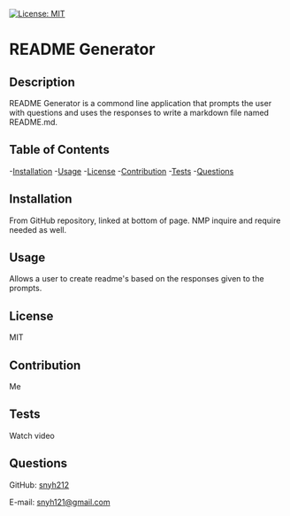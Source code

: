 [![License: MIT](https://img.shields.io/badge/License-MIT-yellow.svg)](https://opensource.org/licenses/MIT)
# README Generator

## Description
README Generator is a commond line application that prompts the user with questions and uses the responses to write a markdown file named README.md.

## Table of Contents
-[Installation](#installation)
-[Usage](#usage)
-[License](#license)
-[Contribution](#contribution)
-[Tests](#tests)
-[Questions](#questions)

## Installation
From GitHub repository, linked at bottom of page. NMP inquire and require needed as well.

## Usage
Allows a user to create readme's based on the responses given to the prompts.

## License
MIT

## Contribution
Me

## Tests
Watch video

## Questions
GitHub: [snyh212](https://github.com/snyh212)

E-mail: [snyh121@gmail.com](snyh121@gmail.com)
